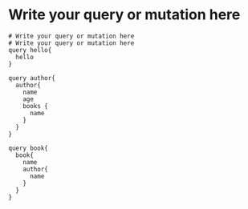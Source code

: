 # Write your query or mutation here

```
# Write your query or mutation here
# Write your query or mutation here
query hello{
  hello
}

query author{
  author{
    name
    age
    books {
      name
    }
  }
}

query book{
  book{
    name
    author{
      name
    }
  }
}

```

